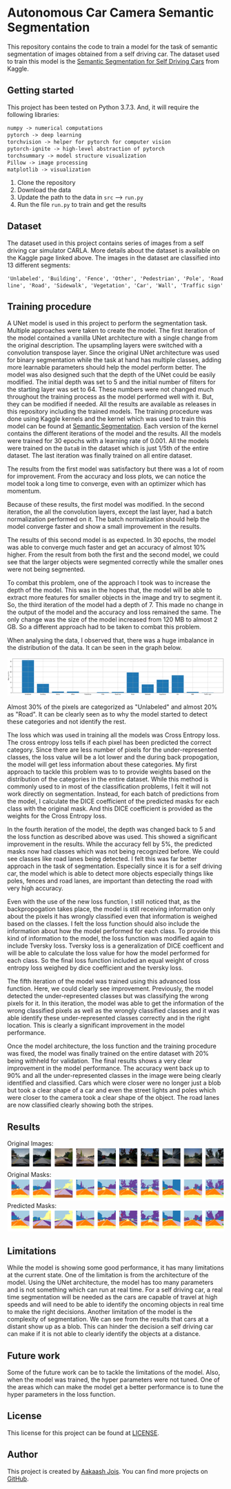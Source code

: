 # Autonomous Car Camera Semantic Segmentation

This repository contains the code to train a model for the task of semantic 
segmentation of images obtained from a self driving car. The dataset used to 
train this model is the [Semantic Segmentation for Self Driving Cars](https://www.kaggle.com/kumaresanmanickavelu/lyft-udacity-challenge) from 
Kaggle. 

## Getting started
This project has been tested on Python 3.7.3. And, it will require the 
following libraries:
```
numpy -> numerical computations
pytorch -> deep learning
torchvision -> helper for pytorch for computer vision
pytorch-ignite -> high-level abstraction of pytorch
torchsummary -> model structure visualization
Pillow -> image processing
matplotlib -> visualization 
```
1. Clone the repository
2. Download the data
3. Update the path to the data in `src` --> `run.py`
4. Run the file `run.py` to train and get the results

## Dataset
The dataset used in this project contains series of images from a self 
driving car simulator CARLA. More details about the dataset is available on 
the Kaggle page linked above. The images in the dataset are classified into 
13 different segments:
```text
'Unlabeled', 'Building', 'Fence', 'Other', 'Pedestrian', 'Pole', 'Road line', 'Road', 'Sidewalk', 'Vegetation', 'Car', 'Wall', 'Traffic sign'
```

## Training procedure
A UNet model is used in this project to perform the segmentation task. 
Multiple approaches were taken to create the model. The first iteration of 
the model contained a vanilla UNet architecture with a single change from the
 original description. The upsampling layers were switched with a convolution
  transpose layer. Since the original UNet architecture was used for binary 
  segmentation while the task at hand has multiple classes, adding more 
  learnable parameters should help the model perform better. The model was 
  also designed such that the depth of the UNet could be easily modified. The
   initial depth was set to 5 and the initial number of filters for the 
   starting layer was set to 64. These numbers were not changed much 
   throughout the training process as the model performed well with it. But, 
   they can be modified if needed. All the results are available as releases 
   in this repository including the trained models. The training procedure 
   was done using Kaggle kernels and the kernel which was used to train this 
   model can be found at [Semantic Segmentation](https://www.kaggle.com/aakaashjois/semantic-segmentation). Each version of the kernel 
   contains the different iterations of the model and the results.
   All the models were trained for 30 epochs with a learning 
   rate of 0.001. All the models were trained on the `DataB` in the dataset 
   which is just 1/5th of the entire dataset. The last iteration was finally 
   trained on all entire dataset.
   
   The results from the first model was satisfactory but there was a lot of 
   room for improvement. From the accuracy and loss plots, we can notice the 
   model took a long time to converge, even with an optimizer which has 
   momentum.
   
   Because of these results, the first model was modified. In the second 
   iteration, the all the convolution layers, except the last layer, had a 
   batch normalization performed on it. The batch normalization should help 
   the model converge faster and show a small improvement in the results.
   
   The results of this second model is as expected. In 30 epochs, the model 
   was able to converge much faster and get an accuracy of almost 10% higher.
   From the result from both the first and the second model, we could see 
   that the larger objects were segmented correctly while the smaller ones 
   were not being segmented.
   
   To combat this problem, one of the approach I took was to increase the 
   depth of the model. This was in the hopes that, the model will be able to 
   extract more features for smaller objects in the image and try to segment 
   it. So, the third iteration of the model had a depth of 7. This made no 
   change in the output of the model and the accuracy and loss remained the 
   same. The only change was the size of the model increased from 120 MB to 
   almost 2 GB. So a different approach had to be taken to combat this 
   problem.
   
   When analysing the data, I observed that, there was a huge imbalance in 
   the distribution of the data. It can be seen in the graph below.
   
   ![](./misc/distribution.png)
   
   Almost 30% of the pixels are categorized as "Unlabeled" and almost 20% as 
   "Road". It can be clearly seen as to why the model started to detect these
    categories and not identify the rest.
    
   The loss which was used in training all the models was Cross Entropy loss.
    The cross entropy loss tells if each pixel has been predicted the correct
     category. Since there are less number of pixels for the 
     under-represented classes, the loss value will be a lot lower and the 
     during back propogation, the model will get less information about these
      categories. My first approach to tackle this problem was to to provide 
      weights based on the distribution of the categories in the entire 
      dataset. While this method is commonly used to in most of the 
      classification problems, I felt it will not work directly on 
      segmentation. Instead, for each batch of predictions from the model, I 
      calculate the DICE coefficient of the predicted masks for each class 
      with the original mask. And this DICE coefficient is provided as the 
      weights for the Cross Entropy loss.
   
   In the fourth iteration of the model, the depth was changed back to 5 and 
   the loss function as described above was used. This showed a significant 
   improvement in the results. While the accuracy fell by 5%, the predicted 
   masks now had classes which was not being recognized before. We could see 
   classes like road lanes being detected. I felt this was far better 
   approach in the task of segmentation. Especially since it is for a self 
   driving car, the model which is able to detect more objects especially 
   things like poles, fences and road lanes, are important than detecting the
    road with very high accuracy.
    
   Even with the use of the new loss function, I still noticed that, as the 
   backpropogation takes place, the model is still receiving information only
    about the pixels it has wrongly classified even that information is 
    weighed based on the classes. I felt the loss function should also 
    include the information about how the model performed for each class. To 
    provide this kind of information to the model, the loss function was 
    modified again to include Tversky loss. Tversky loss is a generalization 
    of DICE coefficent and will be able to calculate the loss value for how 
    the model performed for each class. So the final loss function included 
    an equal weight of cross entropy loss weighed by dice coefficient and the
     tversky loss.
     
  The fifth iteration of the model was trained using this advanced loss 
  function. Here, we could clearly see improvement. Previously, the model 
  detected the under-represented classes but was classifying the wrong pixels
   for it. In this iteration, the model was able to get the information of 
   the wrong classified pixels as well as the wrongly classified classes and 
   it was able identify these under-represented classes correctly and in the 
   right location. This is clearly a significant improvement in the model 
   performance.
   
  Once the model architecture, the loss function and the training procedure 
  was fixed, the model was finally trained on the entire dataset with 20% 
  being withheld for validation. The final results shows a very clear 
  improvement in the model performance. The accuracy went back up to 90% and 
  all the under-represented classes in the image were being clearly 
  identified and classified. Cars which were closer were no longer just a 
  blob but took a clear shape of a car and even the street lights and poles 
  which were closer to the camera took a clear shape of the object. The road 
  lanes are now classified clearly showing both the stripes.
  
 ## Results
 Original Images:
 ![](./misc/original_images.png)
 Original Masks:
 ![](./misc/original_masks.png)
Predicted Masks:
![](./misc/predicted_masks.png)

## Limitations
While the model is showing some good performance, it has many limitations at 
the current state. One of the limitation is from the architecture of the 
model. Using the UNet architecture, the model has too many parameters and is 
not something which can run at real time. For a self driving car, a real time
 segmentation will be needed as the cars are capable of travel at high speeds
  and will need to be able to identify the oncoming objects in real time to 
  make the right decisions. Another limitation of the model is the complexity
   of segmentation. We can see from the results that cars at a distant show 
   up as a blob. This can hinder the decision a self driving car can make if 
   it is not able to clearly identify the objects at a distance.

## Future work
Some of the future work can be to tackle the limitations of the model. Also, 
when the model was trained, the hyper parameters were not tuned. One of the 
areas which can make the model get a better performance is to tune the 
hyper parameters in the loss function.

## License
This license for this project can be found at [LICENSE](./LICENSE.md).

## Author
This project is created by [Aakaash Jois](https://aakaashjois.com). You can 
find more projects on [GitHub](https://github.com/aakaashjois).
